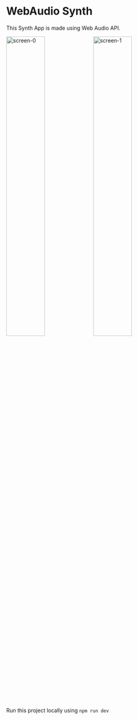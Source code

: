 # WebAudio Synth

This Synth App is made using Web Audio API.

<image alt="screen-0" src="/screenshots/screen-0.png" width="45%" />
<image alt="screen-1" src="/screenshots/screen-1.png" width="45%" />

Run this project locally using `npm run dev`

